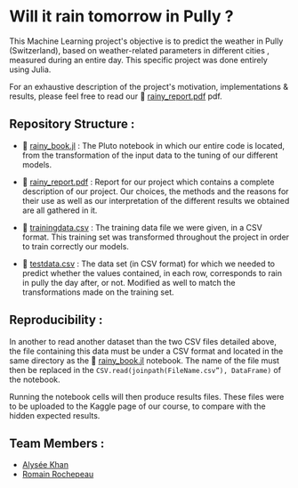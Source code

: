 # Will it rain tomorrow in Pully ?

This Machine Learning project's objective is to predict the weather in Pully (Switzerland), based on weather-related parameters in different cities , measured during an entire day. This specific project was done entirely using Julia.

For an exhaustive description of the project's motivation, implementations & results, please feel free to read our 📖 [rainy_report.pdf](rainy_report.pdf) pdf.


## Repository Structure :

- 📒 [rainy_book.jl](rainy_book.jl) : The Pluto notebook in which our entire code is located, from the transformation of the input data to the tuning of our different models.

- 📖 [rainy_report.pdf](rainy_report.pdf) : Report for our project which contains a complete description of our project. Our choices, the methods and the reasons for their use as well as our interpretation of the different results we obtained are all gathered in it.

- 💾 [trainingdata.csv](trainingdata.csv) : The training data file we were given, in a CSV format. This training set was transformed throughout the project in order to train correctly our models.

- 💾 [testdata.csv](testdata.csv) : The data set (in CSV format) for which we needed to predict whether the values contained, in each row, corresponds to rain in pully the day after, or not. Modified as well to match the transformations made on the training set.

## Reproducibility :

In another to read another dataset than the two CSV files detailed above, the file containing this data must be under a CSV format and located in the same directory as the 📒 [rainy_book.jl](rainy_book.jl) notebook. The name of the file must then be replaced in the `CSV.read(joinpath(FileName.csv”), DataFrame)` of the notebook.

Running the notebook cells will then produce results files. These files were to be uploaded to the Kaggle page of our course, to compare with the hidden expected results.

## Team Members :

- [Alysée Khan](mailto:alysee.khan@epfl.ch) 
- [Romain Rochepeau](mailto:romain.rochepeau@epfl.ch) 